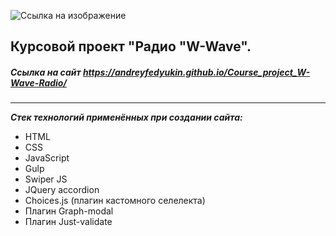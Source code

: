 ![Ссылка на изображение](https://user-images.githubusercontent.com/81571422/219678630-5d0bd006-5cf3-4f49-81c9-78e6abf20138.png)

## Курсовой проект "Радио "W-Wave".

##### Ссылка на сайт https://andreyfedyukin.github.io/Course_project_W-Wave-Radio/

---

**_Стек технологий применённых при создании сайта:_**

- HTML
- CSS
- JavaScript
- Gulp
- Swiper JS
- JQuery accordion
- Choices.js (плагин кастомного селелекта)
- Плагин Graph-modal
- Плагин Just-validate
